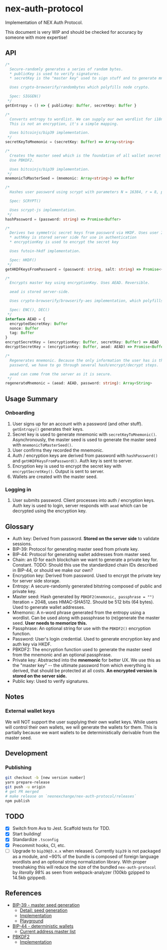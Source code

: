 # nex-auth-protocol

Implementation of NEX Auth Protocol.

This document is very WIP and should be checked for accuracy by someone with more expertise!

## API

```typescript
/*
  Secure-randomly generates a series of random bytes.
  * publicKey is used to verify signatures.
  * secretKey is the "master key" used to sign stuff and to generate mnemonic.

  Uses crypto-browserify/randombytes which polyfills node crypto.

  Spec: SIGGEN()
 */
getEntropy = () => { publicKey: Buffer, secretKey: Buffer }

/*
  Converts entropy to wordlist. We can supply our own wordlist for i18n.
  This is not an encryption, it's a simple mapping.

  Uses bitcoinjs/bip39 implementation.
 */
secretKeyToMnemonic = (secretKey: Buffer) => Array<string>

/*
  Creates the master seed which is the foundation of all wallet secret keys.
  Use PBKDF2.

  Uses bitcoinjs/bip39 implementation.
 */
mnemonicToMasterSeed = (mnemonic: Array<string>) => Buffer

/*
  Hashes user password using scrypt with parameters N = 16384, r = 8, p = 1.

  Spec: SCRYPT()

  Uses scrypt-js implementation.
 */
hashPassword = (password: string) => Promise<Buffer>

/*
  Derives two symmetric secret keys from password via HKDF. Uses user ID as salt.
  * authKey is stored server side for use in authentication
  * encryptionKey is used to encrypt the secret key

  Uses futoin-hkdf implementation.

  Spec: HKDF()
 */
getHKDFKeysFromPassword = (password: string, salt: string) => Promise<{ authKey: Buffer, encryptionKey: Buffer }>

/*
  Encrypts master key using encryptionKey. Uses AEAD. Reversible.

  aead is stored server-side.

  Uses crypto-browserify/browserify-aes implementation, which polyfills Node `crypto`.

  Spec: ENC(), DEC()
 */
interface AEAD = {
  encryptedSecretKey: Buffer
  nonce: Buffer
  tag: Buffer
}
encryptSecretKey = (encryptionKey: Buffer, secretKey: Buffer) => AEAD
decryptSecretKey = (encryptionKey: Buffer, aead: AEAD) => Promise<Buffer>

/*
  Regenerates mnemonic. Because the only information the user has is their
  password, we have to go through several hash/encrypt/decrypt steps.

  aead can come from the server as it is secure.
 */
regenerateMnemonic = (aead: AEAD, password: string): Array<String>
```

## Usage Summary

### Onboarding

1. User signs up for an account with a password (and other stuff). `getEntropy()` generates their keys.
2. Secret key is used to generate mnemonic with `secretKeyToMnemonic()`. Asynchronously, the master seed is used to generate the master seed with `mnemonicToMasterSeed()`.
3. User confirms they recorded the mnemonic.
4. Auth / encryption keys are derived from password with `hashPassword()` and `getHKDFKeysFromPassword()`. Auth key is sent to server.
5. Encryption key is used to encrypt the secret key with `encryptSecretKey()`. Output is sent to server.
6. Wallets are created with the master seed.

### Logging in

1. User submits password. Client processes into auth / encryption keys. Auth key is used to login, server responds with `aead` which can be decrypted using the encryption key.

## Glossary

- Auth key: Derived from password. **Stored on the server side** to validate sessions.
- BIP-39: Protocol for generating master seed from private key.
- BIP-44: Protocol for generating wallet addresses from master seed.
- Chain: an ID for each blockchain we want to generate a private key for. Constant. TODO: Should this use the standardized chain IDs described in BIP-44, or should we make our own?
- Encryption key: Derived from password. Used to encrypt the private key for server side storage.
- Entropy: A secure-randomly generated bitstring composed of public and private key.
- Master seed: Hash generated by `PBKDF2(mnemonic, passphrase = "")` Iteration = 2048, uses HMAC-SHA512. Should be 512 bits (64 bytes). Used to generate wallet addresses.
- Mnemonic: A n-word phrase generated from the entropy using a wordlist. Can be used along with passphrase to (re)generate the master seed. **User needs to memorize this.**
- Passphrase: An optional string for use with the `PBKDF2()` encryption function.
- Password: User's login credential. Used to generate encryption key and auth key via HKDF.
- PBKDF2: The encryption function used to generate the master seed from the mnemonic and an optional passphrase.
- Private key: Abstracted into the **mnemonic** for better UX. We use this as the "master key" -- the ultimate password from which everything is derived, that should be protected at all costs. **An encrypted version is stored on the server side.**
- Public key: Used to verify signatures.

## Notes

### External wallet keys

We will NOT support the user supplying their own wallet keys. While users will control their own wallets, we will generate the wallets for them. This is partially because we want wallets to be deterministically derivable from the master seed.

## Development

### Publishing

```sh
git checkout -b [new version number]
yarn prepare-release
git push -u origin
# get PR merged
# make release on `neonexchange/nex-auth-protocol/releases`
npm publish
```

## TODO

- [x] Switch from Ava to Jest. Scaffold tests for TDD.
- [x] Start building!
- [x] Standardize `.tsconfig`
- [x] Precommit hooks, CI, etc.
- [ ] Upgrade to `bip39@3.x.x` when released. Currently `bip39` is not packaged as a module, and ~90% of the bundle is composed of foreign language wordlists and an optional string normalization library. With proper treeshaking this will reduce the size of the bundled `nex-auth-protocol` by _literally 98%_ as seen from webpack-analyzer (100kb gzipped to 14.5kb gzipped).

## References

- [BIP-39 - master seed generation](https://github.com/bitcoin/bips/blob/master/bip-0039.mediawiki)
  - [Detail: seed generation](https://github.com/bitcoin/bips/blob/master/bip-0039.mediawiki#from-mnemonic-to-seed)
  - [Implementation](https://github.com/bitcoinjs/bip39)
  - [Playground](https://iancoleman.io/bip39/)
- [BIP-44 - deterministic wallets](https://github.com/bitcoin/bips/blob/master/bip-0044.mediawiki)
  - [Current address master list](https://github.com/satoshilabs/slips/blob/master/slip-0044.md)
- [PBKDF2](https://en.wikipedia.org/wiki/PBKDF2)
  - [Implementation](https://github.com/crypto-browserify/pbkdf2)
